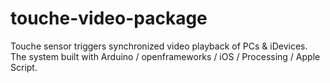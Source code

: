 # touche-video-package
Touche sensor triggers synchronized video playback of PCs & iDevices.
The system built with Arduino / openframeworks / iOS / Processing / Apple Script.
